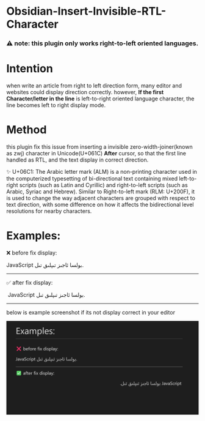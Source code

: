 # Obsidian-Insert-Invisible-RTL-Character
### ⚠️ note: this plugin only works right-to-left oriented languages.

# Intention
when write an article from right to left direction form, many editor and websites could display direction correctly. however, **If the first Character/letter in the line** is left-to-right oriented language character, the line becomes left to right display mode.

# Method
this plugin fix this issue from inserting a invisible zero-width-joiner(known as zwj) character in Unicode(U+061C) **After** cursor, so that the first line handled as RTL, and the text display in correct direction.

✨ U+06C1: 
The Arabic letter mark (ALM) is a non-printing character used in the computerized typesetting of bi-directional text containing mixed left-to-right scripts (such as Latin and Cyrillic) and right-to-left scripts (such as Arabic, Syriac and Hebrew). Similar to Right-to-left mark (RLM: U+200F), it is used to change the way adjacent characters are grouped with respect to text direction, with some difference on how it affects the bidirectional level resolutions for nearby characters.

# Examples:

❌ before fix display:

JavaScript بولسا ئاجىز تىپلىق تىل.

---

✅ after fix display:

؜ JavaScript بولسا ئاجىز تىپلىق تىل.

---

below is example screenshot if its not display correct in your editor

![example](./assets/example.png)

